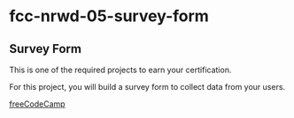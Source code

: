 # fcc-nrwd-05-survey-form

## Survey Form

This is one of the required projects to earn your certification.

For this project, you will build a survey form to collect data from your users.

[freeCodeCamp](https://www.freecodecamp.org/learn/2022/responsive-web-design/)